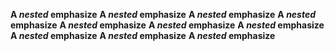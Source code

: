 __A *nested* emphasize__
__A *nested* emphasize__
__A *nested* emphasize__
__A *nested* emphasize__
__A *nested* emphasize__
__A *nested* emphasize__
__A *nested* emphasize__
__A *nested* emphasize__
__A *nested* emphasize__
__A *nested* emphasize__
